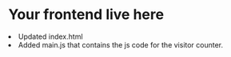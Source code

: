 # Your frontend live here
<li>Updated index.html</li>
<li>Added main.js that contains the js code for the visitor counter.</li>
